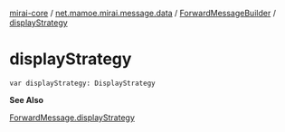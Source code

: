[mirai-core](../../index.md) / [net.mamoe.mirai.message.data](../index.md) / [ForwardMessageBuilder](index.md) / [displayStrategy](./display-strategy.md)

# displayStrategy

`var displayStrategy: DisplayStrategy`

**See Also**

[ForwardMessage.displayStrategy](../-forward-message/display-strategy.md)

